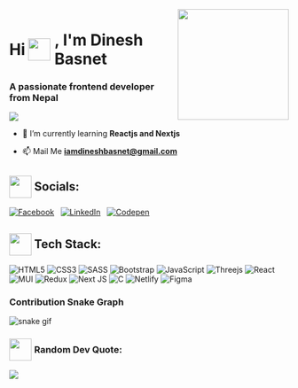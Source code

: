 
<img align="right" src="https://camo.githubusercontent.com/97d0c0c4209208d8ec9573c7e213e05872a9f59b703868647b559b77af601cc6/68747470733a2f2f692e70696e696d672e636f6d2f6f726967696e616c732f65382f66342f35332f65386634353334363961336563393765636433353464663436356437333931332e676966" width="200px"/>
<h1 align="left" style="display: flex;align-items: center;gap: 5px;">Hi<img align="left" src="https://camo.githubusercontent.com/6d18d425abaf0f7e2a9b9cf0685f9af3ee0ee4b0e141ec2b514ed618b605bb2f/68747470733a2f2f692e70696e696d672e636f6d2f6f726967696e616c732f31302f39342f32332f31303934323366373631303265356538663730336237303631326161613938622e676966" width="40px"/>, I'm Dinesh Basnet</h1>

  <h3 align='left'>A passionate frontend developer from Nepal</h3>


[![](https://visitcount.itsvg.in/api?id=iamdineshbasnet&icon=6&color=6)](https://visitcount.itsvg.in)
- 🌱 I’m currently learning **Reactjs and Nextjs**

- 📫 Mail Me **iamdineshbasnet@gmail.com**

## <div style="display: flex; align-items: center;gap: 5px;" ><img src="https://cliply.co/wp-content/uploads/2021/02/392102850_EARTH_EMOJI_400px.gif"  width="40px"/> Socials:</div>
[![Facebook](https://img.shields.io/badge/Facebook-%231877F2.svg?logo=Facebook&logoColor=white)](https://facebook.com/iamdineshbasnet) &nbsp; [![LinkedIn](https://img.shields.io/badge/LinkedIn-%230077B5.svg?logo=linkedin&logoColor=white)](https://linkedin.com/in/iamdineshbasnet) &nbsp; [![Codepen](https://img.shields.io/badge/Codepen-000000?style=for-the-badge&logo=codepen&logoColor=white)](https://codepen.io/iamdineshbasnet) 

## <div style="display: flex; align-items: center;gap: 5px;" ><img src="https://y31uv4ra1.vo.llnwd.net/content/wp/tweaklibrary_com/uploads/2019/12/giphy-1-1.gif" width="40px"/> Tech Stack:</div>
![HTML5](https://img.shields.io/badge/html5-%23E34F26.svg?style=plastic&logo=html5&logoColor=white) ![CSS3](https://img.shields.io/badge/css3-%231572B6.svg?style=plastic&logo=css3&logoColor=white) ![SASS](https://img.shields.io/badge/SASS-hotpink.svg?style=plastic&logo=SASS&logoColor=white) ![Bootstrap](https://img.shields.io/badge/bootstrap-%23563D7C.svg?style=plastic&logo=bootstrap&logoColor=white) ![JavaScript](https://img.shields.io/badge/javascript-%23323330.svg?style=plastic&logo=javascript&logoColor=%23F7DF1E) ![Threejs](https://img.shields.io/badge/threejs-black?style=plastic&logo=three.js&logoColor=white) ![React](https://img.shields.io/badge/react-%2320232a.svg?style=plastic&logo=react&logoColor=%2361DAFB) ![MUI](https://img.shields.io/badge/MUI-%230081CB.svg?style=plastic&logo=material-ui&logoColor=white) ![Redux](https://img.shields.io/badge/redux-%23593d88.svg?style=plastic&logo=redux&logoColor=white) ![Next JS](https://img.shields.io/badge/Next-black?style=plastic&logo=next.js&logoColor=white) ![C](https://img.shields.io/badge/c-%2300599C.svg?style=plastic&logo=c&logoColor=white) ![Netlify](https://img.shields.io/badge/netlify-%23000000.svg?style=plastic&logo=netlify&logoColor=#00C7B7) 	![Figma](https://img.shields.io/badge/figma-%23F24E1E.svg?style=plastic&logo=figma&logoColor=white)


### Contribution Snake Graph
![snake gif](https://github.com/iamdineshbasnet/Blob/blob/main/github-contribution-grid-snake.gif)

<!-- ## <div style="display: flex; align-items: center;gap: 5px;" ><img src="https://i0.wp.com/thenetworkvocal.com/wp-content/uploads/2022/12/161-growth-gradient.gif?fit=400%2C400&ssl=1" width="40px" /> GitHub Stats:</div>
![](https://github-readme-stats.vercel.app/api?username=iamdineshbasnet&theme=onedark&hide_border=false&include_all_commits=true&count_private=true)<br/>
![](https://github-readme-stats.vercel.app/api/top-langs/?username=iamdineshbasnet&theme=onedark&hide_border=false&include_all_commits=true&count_private=true&layout=compact)
 -->
<!-- ## <div style="display: flex; align-items: center;gap: 5px;" ><img src="https://media1.giphy.com/media/8XhEqSstMlwyyseiq0/giphy.gif?cid=6c09b952xqhepo8bbd3wbhwki7qxuz3zx3cxblw7yldnyecq&rid=giphy.gif&ct=s" width="40px"/> GitHub Trophies: </div>
![](https://github-profile-trophy.vercel.app/?username=iamdineshbasnet&theme=onedark&no-frame=false&no-bg=false&margin-w=4)
 -->
<!-- ### <div style="display: flex; align-items: center;gap: 5px;" ><img src="https://www.shubhvastu.org/public/images/loader2.gif" width="40px" /> Top Contributed Repo: </div>
![](https://github-contributor-stats.vercel.app/api?username=iamdineshbasnet&limit=5&theme=onedark&combine_all_yearly_contributions=true)
 -->
### <div style="display: flex; align-items: center;gap: 5px;" ><img src="https://media0.giphy.com/media/kEESztDlcrgCGJkNiG/giphy.gif" width="40px"/> Random Dev Quote: </div>
![](https://quotes-github-readme.vercel.app/api?type=horizontal&theme=radical)

<!-- ### <div style="display: flex; align-items: center;gap: 5px;" ><img src="https://i.pinimg.com/originals/8b/36/28/8b362821e077380c3e45f006f48bf741.gif" width="40px" /> Random Dev Meme: </div>
<img src="https://rm.up.railway.app/" width="300px"/> -->

